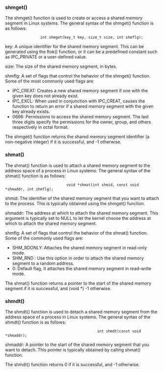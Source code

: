 ### shmget() 
The shmget() function is used to create or access a shared memory segment in Linux systems. The general syntax of the shmget() function is as follows:
					
					int shmget(key_t key, size_t size, int shmflg);
				
key: A unique identifier for the shared memory segment. This can be generated using the ftok() function, or it can be a predefined constant such as IPC_PRIVATE or a user-defined value.

size: The size of the shared memory segment, in bytes.

shmflg: A set of flags that control the behavior of the shmget() function. Some of the most commonly used flags are:

- IPC_CREAT: Creates a new shared memory segment if one with the given key does not already exist.
- IPC_EXCL: When used in conjunction with IPC_CREAT, causes the function to return an error if a shared memory segment with the given key already exists.
- 0666: Permissions to access the shared memory segment. The last three digits specify the permissions for the owner, group, and others respectively in octal format.

The shmget() function returns the shared memory segment identifier (a non-negative integer) if it is successful, and -1 otherwise.

### shmat()
The shmat() function is used to attach a shared memory segment to the address space of a process in Linux systems. The general syntax of the shmat() function is as follows:

                                void *shmat(int shmid, const void *shmaddr, int shmflg);

shmid: The identifier of the shared memory segment that you want to attach to the process. This is typically obtained using the shmget() function.

shmaddr: The address at which to attach the shared memory segment. This argument is typically set to NULL to let the kernel choose the address at which to attach the shared memory segment.

shmflg: A set of flags that control the behavior of the shmat() function. Some of the commonly used flags are:

- SHM_RDONLY: Attaches the shared memory segment in read-only mode.
- SHM_RND : Use this option in order to attach the shared memory segment to a random address.
- 0: Default flag, It attaches the shared memory segment in read-write mode.


The shmat() function returns a pointer to the start of the shared memory segment if it is successful, and (void *) -1 otherwise.

### shmdt()
The shmdt() function is used to detach a shared memory segment from the address space of a process in Linux systems. The general syntax of the shmdt() function is as follows:

                                              int shmdt(const void *shmaddr);
                                              
shmaddr: A pointer to the start of the shared memory segment that you want to detach. This pointer is typically obtained by calling shmat() function.

The shmdt() function returns 0 if it is successful, and -1 otherwise.
